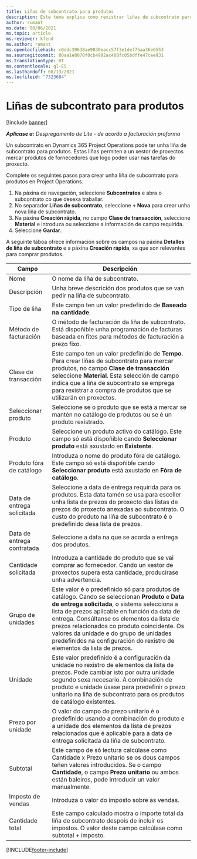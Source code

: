 ```yaml
---
title: Liñas de subcontrato para produtos
description: Este tema explica como rexistrar liñas de subcontrato para produtos e usar os distintos campos para rexistrar compras de produtos de fornecedores.
author: rumant
ms.date: 08/06/2021
ms.topic: article
ms.reviewer: kfend
ms.author: rumant
ms.openlocfilehash: c0ddc39638ae9830eacc57f3e1def75aa36e6553
ms.sourcegitcommit: 80aa1e8070f0cb4992ac408fc05bdffe47cee931
ms.translationtype: HT
ms.contentlocale: gl-ES
ms.lasthandoff: 08/13/2021
ms.locfileid: "7323684"
---
```

# <a name="subcontract-lines-for-products"></a>Liñas de subcontrato para produtos

[!include [banner](../../includes/dataverse-preview.md)]

_**Aplícase a:** Despregamento de Lite - de acordo a facturación proforma_

Un subcontrato en Dynamics 365 Project Operations pode ter unha liña de subcontrato para produtos. Estas liñas permiten a un xestor de proxectos mercar produtos de fornecedores que logo poden usar nas tarefas do proxecto.

Complete os seguintes pasos para crear unha liña de subcontrato para produtos en Project Operations.

1. Na páxina de navegación, seleccione **Subcontratos** e abra o subcontrato co que desexa traballar. 
2. No separador **Liñas de subcontrato**, seleccione **+ Nova** para crear unha nova liña de subcontrato.
3. Na páxina **Creación rápida**, no campo **Clase de transacción**, seleccione **Material** e introduza ou seleccione a información de campo requirida. 
4. Seleccione **Gardar**.

A seguinte táboa ofrece información sobre os campos na páxina **Detalles de liña de subcontrato** e a páxina **Creación rápida**, xa que son relevantes para comprar produtos.

| Campo | Descripción |
| ----- | ----------- |
| Nome | O nome da liña de subcontrato. |
| Descripción | Unha breve descrición dos produtos que se van pedir na liña de subcontrato. |
| Tipo de liña | Este campo ten un valor predefinido de **Baseado na cantidade**. |
| Método de facturación |  O método de facturación da liña de subcontrato. Está dispoñible unha programación de facturas baseada en fitos para métodos de facturación a prezo fixo. |
| Clase de transacción | Este campo ten un valor predefinido de **Tempo**. Para crear liñas de subcontrato para mercar produtos, no campo **Clase de transacción** seleccione **Material**. Esta selección de campo indica que a liña de subcontrato se emprega para rexistrar a compra de produtos que se utilizarán en proxectos. |
| Seleccionar produto | Seleccione se o produto que se está a mercar se mantén no catálogo de produtos ou se é un produto rexistrado. |
| Produto | Seleccione un produto activo do catálogo. Este campo só está dispoñible cando **Seleccionar produto** está axustado en **Existente**. |
| Produto fóra de catálogo | Introduza o nome do produto fóra de catálogo. Este campo só está dispoñible cando **Seleccionar produto** está axustado en **Fóra de catálogo**.  |
| Data de entrega solicitada | Seleccione a data de entrega requirida para os produtos. Esta data tamén se usa para escoller unha lista de prezos do proxecto das listas de prezos do proxecto anexadas ao subcontrato. O custo do produto na liña de subcontrato é o predefinido desa lista de prezos. |
| Data de entrega contratada | Seleccione a data na que se acorda a entrega dos produtos.  |
| Cantidade solicitada | Introduza a cantidade do produto que se vai comprar ao fornecedor. Cando un xestor de proxectos supera esta cantidade, producirase unha advertencia. |
| Grupo de unidades | Este valor é o predefinido só para produtos de catálogo. Cando se seleccionan **Produto** e **Data de entrega solicitada**, o sistema selecciona a lista de prezos aplicable en función da data de entrega. Consúltanse os elementos da lista de prezos relacionados co produto coincidente. Os valores da unidade e do grupo de unidades predefinidos na configuración do rexistro de elementos da lista de prezos. |
| Unidade | Este valor predefinido é a configuración da unidade no rexistro de elementos da lista de prezos. Pode cambiar isto por outra unidade segundo sexa necesario. A combinación de produto e unidade úsase para predefinir o prezo unitario na liña de subcontrato para os produtos de catálogo existentes. |
| Prezo por unidade | O valor do campo do prezo unitario é o predefinido usando a combinación do produto e a unidade dos elementos da lista de prezos relacionados que é aplicable para a data de entrega solicitada da liña de subcontrato.  |
| Subtotal | Este campo de só lectura calcúlase como Cantidade x Prezo unitario se os dous campos teñen valores introducidos. Se o campo **Cantidade**, o campo **Prezo unitario** ou ambos están baleiros, pode introducir un valor manualmente.  |
| Imposto de vendas | Introduza o valor do imposto sobre as vendas. |
| Cantidade total | Este campo calculado mostra o importe total da liña de subcontrato despois de incluír os impostos. O valor deste campo calcúlase como subtotal + imposto. |


[!INCLUDE[footer-include](../../includes/footer-banner.md)]
